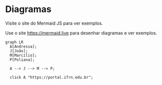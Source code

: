 # Diagramas

Visite o site do Mermaid JS para ver exemplos.

Use o site <https://mermaid.live> para desenhar diagramas e ver exemplos.

``` mermaid
graph LR
  A[Andressa];
  J[João];
  M[Marcílio];
  P[Poliana];

  A --> J --> M --> P;

  click A "https://portal.ifrn.edu.br";
```
